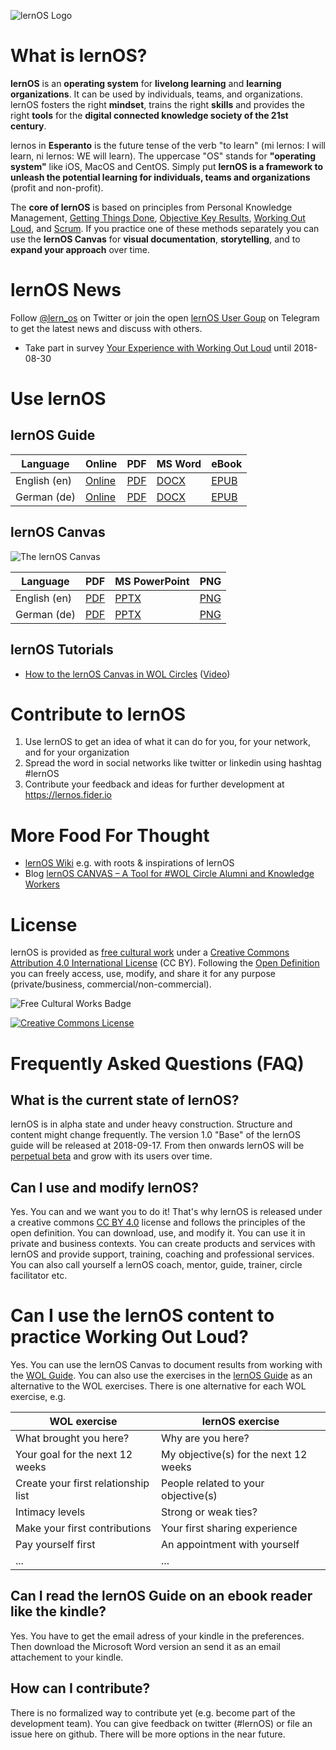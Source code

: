 ![lernOS Logo](https://github.com/simondueckert/lernos/raw/master/images/lernOS-Logo-400x110.png)
# What is lernOS?
**lernOS** is an **operating system** for **livelong learning** and **learning organizations**. It can be used by individuals, teams, and organizations. lernOS fosters the right **mindset**, trains the right **skills** and provides the right **tools** for the **digital connected knowledge society of the 21st century**.

lernos in **Esperanto** is the future tense of the verb "to learn" (mi lernos: I will learn, ni lernos: WE will learn). The uppercase "OS" stands for **"operating system"** like iOS, MacOS and CentOS. Simply put **lernOS is a framework to unleash the potential learning for individuals, teams and organizations** (profit and non-profit).

The **core of lernOS** is based on principles from Personal Knowledge Management, [Getting Things Done](https://en.wikipedia.org/wiki/Getting_Things_Done), [Objective Key Results](https://www.oreilly.com/business/free/files/introduction-to-okrs.pdf), [Working Out Loud](https://workingoutloud.com/en/circle-guides/), and [Scrum](http://scrumguides.org/). If you practice one of these methods separately you can use the **lernOS Canvas** for **visual documentation**, **storytelling**, and to **expand your approach** over time.

# lernOS News
Follow [@lern_os](https://twitter.com/lern_os) on Twitter or join the open [lernOS User Goup](https://t.me/lernos) on Telegram to get the latest news and discuss with others.

* Take part in survey [Your Experience with Working Out Loud](https://forms.office.com/Pages/ResponsePage.aspx?id=PGjhk_Rd_0aMWt5vYuGdXRSAz0xMR4xAqMImIIyMSRlUNTZRVzdRWVlBQUFNRU9SMldFWEZQNVIzUS4u) until 2018-08-30

# Use lernOS
## lernOS Guide
| Language | Online | PDF | MS Word | eBook |
|----------|--------|-----|---------|-------|
| English (en) | [Online](https://github.com/simondueckert/lernos/blob/master/lernOS%20Guide/en/lernOS-Guide-en.md) | [PDF](https://github.com/simondueckert/lernos/raw/master/lernOS%20Guide/en/lernOS-Guide-en.pdf) | [DOCX](https://github.com/simondueckert/lernos/raw/master/lernOS%20Guide/en/lernOS-Guide-en.docx) | [EPUB](https://github.com/simondueckert/lernos/raw/master/lernOS%20Guide/en/lernOS-Guide-en.epub) |
| German (de) | [Online](https://github.com/simondueckert/lernos/blob/master/lernOS%20Guide/de/lernOS-Guide-de.md) | [PDF](https://github.com/simondueckert/lernos/raw/master/lernOS%20Guide/de/lernOS-Guide-de.pdf) | [DOCX](https://github.com/simondueckert/lernos/raw/master/lernOS%20Guide/de/lernOS-Guide-de.docx) | [EPUB](https://github.com/simondueckert/lernos/raw/master/lernOS%20Guide/de/lernOS-Guide-de.epub) |

## lernOS Canvas
![The lernOS Canvas](https://raw.githubusercontent.com/simondueckert/lernos/master/lernOS%20Canvas/lernOS-Canvas-en.png)

| Language | PDF | MS PowerPoint | PNG |
|----------|-----|---------------|-----|
| English (en) | [PDF](https://github.com/simondueckert/lernos/raw/master/lernOS%20Canvas/lernOS-Canvas-en.pdf) | [PPTX](https://github.com/simondueckert/lernos/raw/master/lernOS%20Canvas/lernOS-Canvas-en.pptx) | [PNG](https://raw.githubusercontent.com/simondueckert/lernos/master/lernOS%20Canvas/lernOS-Canvas-en.png) |
| German (de) | [PDF](https://github.com/simondueckert/lernos/raw/master/lernOS%20Canvas/lernOS-Canvas-de.pdf) | [PPTX](https://github.com/simondueckert/lernos/raw/master/lernOS%20Canvas/lernOS-Canvas-de.pptx) | [PNG](https://raw.githubusercontent.com/simondueckert/lernos/master/lernOS%20Canvas/lernOS-Canvas-de.png) |

## lernOS Tutorials

* [How to the lernOS Canvas in WOL Circles](https://github.com/simondueckert/lernos/wiki/How-to-use-the-lernOS-Canvas-in-WOL-Circles) ([Video](https://youtu.be/7a1Vq7ism5Y))

# Contribute to lernOS
1. Use lernOS to get an idea of what it can do for you, for your network, and for your organization
1. Spread the word in social networks like twitter or linkedin using hashtag #lernOS
1. Contribute your feedback and ideas for further development at https://lernos.fider.io

# More Food For Thought
* [lernOS Wiki](https://github.com/simondueckert/lernos/wiki) e.g. with roots & inspirations of lernOS
* Blog [lernOS CANVAS – A Tool for #WOL Circle Alumni and Knowledge Workers](https://cogneon.de/2018/05/24/wol-a-tool-for-wol-circle-alumni-and-knowledge-workers/)

# License
lernOS is provided as [free cultural work](https://creativecommons.org/share-your-work/public-domain/freeworks/) under a [Creative Commons Attribution 4.0 International License](https://creativecommons.org/licenses/by/4.0/) (CC BY). Following the [Open Definition](https://opendefinition.org/) you can freely access, use, modify, and share it for any purpose (private/business, commercial/non-commercial).

![Free Cultural Works Badge](https://upload.wikimedia.org/wikipedia/commons/thumb/b/b7/Approved-for-free-cultural-works.svg/240px-Approved-for-free-cultural-works.svg.png)

<a rel="license" href="http://creativecommons.org/licenses/by/4.0/" target="_blank"><img alt="Creative Commons License" style="border-width:0" src="https://i.creativecommons.org/l/by/4.0/88x31.png" /></a>

# Frequently Asked Questions (FAQ)
## What is the current state of lernOS?
lernOS is in alpha state and under heavy construction. Structure and content might change frequently. The version 1.0 "Base" of the lernOS guide will be released at 2018-09-17. From then onwards lernOS will be [perpetual beta](https://en.wikipedia.org/wiki/Perpetual_beta) and grow with its users over time.

## Can I use and modify lernOS?
Yes. You can and we want you to do it! That's why lernOS is released under a creative commons [CC BY 4.0](https://creativecommons.org/licenses/by/4.0/) license and follows the principles of the open definition. You can download, use, and modify it. You can use it in private and business contexts. You can create products and services with lernOS and provide support, training, coaching and professional services. You can also call yourself a lernOS coach, mentor, guide, trainer, circle facilitator etc.

# Can I use the lernOS content to practice Working Out Loud?
Yes. You can use the lernOS Canvas to document results from working with the [WOL Guide](https://workingoutloud.com/en/circle-guides/). You can also use the exercises in the [lernOS Guide](https://github.com/simondueckert/lernos/blob/master/lernOS%20Guide/en/lernOS-Guide-en.md) as an alternative to the WOL exercises. There is one alternative for each WOL exercise, e.g.

| WOL exercise | lernOS exercise |
|--------------|-----------------|
| What brought you here? | Why are you here? |
| Your goal for the next 12 weeks | My objective(s) for the next 12 weeks |
| Create your first relationship list | People related to your objective(s) |
| Intimacy levels | Strong or weak ties? |
| Make your first contributions | Your first sharing experience |
| Pay yourself first | An appointment with yourself |
| ... | ... |

## Can I read the lernOS Guide on an ebook reader like the kindle?
Yes. You have to get the email adress of your kindle in the preferences. Then download the Microsoft Word version an send it as an email attachement to your kindle.

## How can I contribute?
There is no formalized way to contribute yet (e.g. become part of the development team). You can give feedback on twitter (#lernOS) or file an issue here on github. There will be more options in the near future.

